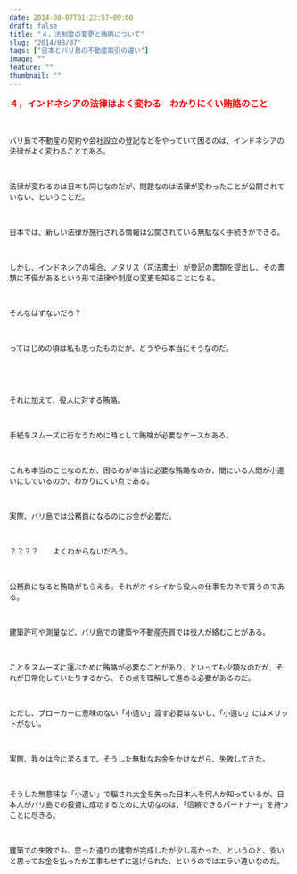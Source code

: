 ```yaml
---
date: 2014-08-07T01:22:57+09:00
draft: false
title: "４，法制度の変更と賄賂について"
slug: "2014/08/07"
tags: ["日本とバリ島の不動産取引の違い"]
image: ""
feature: ""
thumbnail: ""
---
```

<p><font color="#ff0000" size="3"><strong>４，インドネシアの法律はよく変わる　わかりにくい賄賂のこと</strong></font></p><br/><p><font size="2">バリ島で不動産の契約や会社設立の登記などをやっていて困るのは、インドネシアの法律がよく変わることである。</font></p><p><font size="2"><br/></font></p><p><font size="2">法律が変わるのは日本も同じなのだが、問題なのは法律が変わったことが公開されていない、ということだ。</font></p><p><font size="2"><br/></font></p><p><font size="2">日本では、新しい法律が施行される情報は公開されている無駄なく手続きができる。</font></p><p><font size="2"><br/></font></p><p><font size="2">しかし、インドネシアの場合、ノタリス（司法書士）が登記の書類を提出し、その書類に不備があるという形で法律や制度の変更を知ることになる。</font></p><p><font size="2"><br/></font></p><p><font size="2">そんなはずないだろ？</font></p><p><font size="2"><br/></font></p><p><font size="2">ってはじめの頃は私も思ったものだが、どうやら本当にそうなのだ。</font></p><p><font size="2"><br/></font></p><p><font size="2"><br/></font></p><p><font size="2">それに加えて、役人に対する賄賂。</font></p><p><font size="2"><br/></font></p><p><font size="2">手続をスムーズに行なうために時として賄賂が必要なケースがある。</font></p><p><font size="2"><br/></font></p><p><font size="2">これも本当のことなのだが、困るのが本当に必要な賄賂なのか、間にいる人間が小遣いにしているのか、わかりにくい点である。</font></p><p><font size="2"><br/></font></p><p><font size="2">実際、バリ島では公務員になるのにお金が必要だ。</font></p><p><font size="2"><br/></font></p><p><font size="2">？？？？　　よくわからないだろう。　</font></p><p><font size="2"><br/></font></p><p><font size="2">公務員になると賄賂がもらえる。それがオイシイから役人の仕事をカネで買うのである。</font></p><p><font size="2"><br/></font></p><p><font size="2">建築許可や測量など、バリ島での建築や不動産売買では役人が絡むことがある。</font></p><p><font size="2"><br/></font></p><p><font size="2">ことをスムーズに運ぶために賄賂が必要なことがあり、といっても少額なのだが、それが日常化していたりするから、その点を理解して進める必要があるのだ。</font></p><p><font size="2"><br/></font></p><p><font size="2">ただし、ブローカーに意味のない「小遣い」渡す必要はないし、「小遣い」にはメリットがない。</font></p><p><font size="2"><br/></font></p><p><font size="2">実際、我々は今に至るまで、そうした無駄なお金をかけながら、失敗してきた。</font></p><p><font size="2"><br/></font></p><p><font size="2">そうした無意味な「小遣い」で騙され大金を失った日本人を何人か知っているが、日本人がバリ島での投資に成功するために大切なのは、「信頼できるパートナー」を持つことに尽きる。</font></p><p><font size="2"><br/></font></p><p><font size="2">建築での失敗でも、思った通りの建物が完成したが少し高かった、というのと、安いと思ってお金を払ったが工事もせずに逃げられた、というのではエラい違いなのだ。</font></p><p><font size="2"><br/></font></p><br/><br/><br/>

